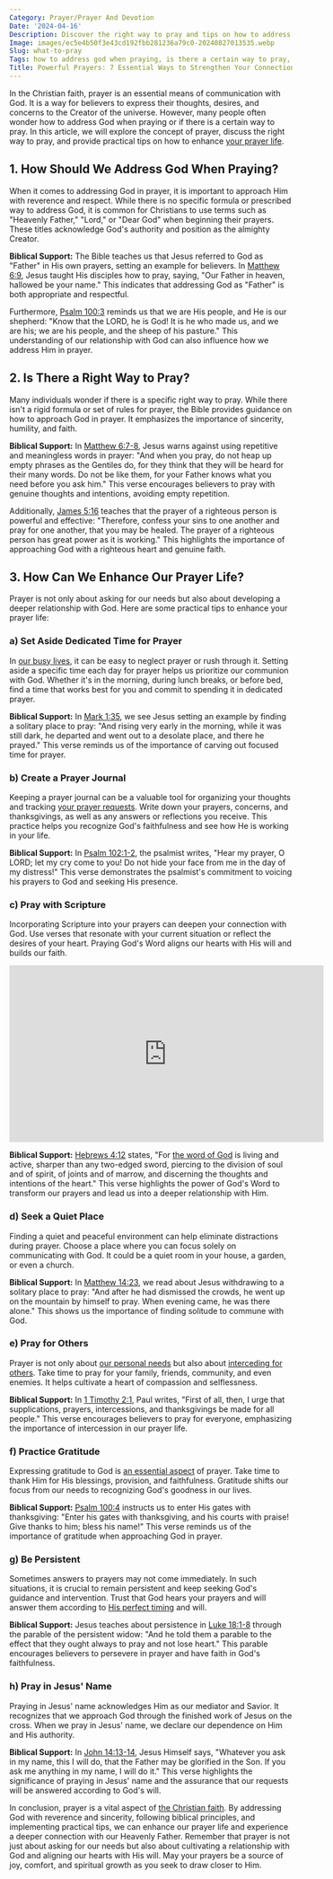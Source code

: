 ```yaml
---
Category: Prayer/Prayer And Devotion
Date: '2024-04-16'
Description: Discover the right way to pray and tips on how to address God when praying. Explore the correct way to pray and find guidance on what to pray for.
Image: images/ec5e4b50f3e43cd192fbb281236a79c0-20240827013535.webp
Slug: what-to-pray
Tags: how to address god when praying, is there a certain way to pray, is there a right way to pray, is there a correct way to pray, tips on praying, prayer tips, the right way to pray
Title: Powerful Prayers: 7 Essential Ways to Strengthen Your Connection with God
---
```


In the Christian faith, prayer is an essential means of communication with God. It is a way for believers to express their thoughts, desires, and concerns to the Creator of the universe. However, many people often wonder how to address God when praying or if there is a certain way to pray. In this article, we will explore the concept of prayer, discuss the right way to pray, and provide practical tips on how to enhance [your prayer life](/types-of-prayers).

## 1. How Should We Address God When Praying?

When it comes to addressing God in prayer, it is important to approach Him with reverence and respect. While there is no specific formula or prescribed way to address God, it is common for Christians to use terms such as "Heavenly Father," "Lord," or "Dear God" when beginning their prayers. These titles acknowledge God's authority and position as the almighty Creator.

**Biblical Support:** The Bible teaches us that Jesus referred to God as "Father" in His own prayers, setting an example for believers. In [Matthew 6:9](https://www.bibleref.com/Matthew/6/Matthew-6-9.html), Jesus taught His disciples how to pray, saying, "Our Father in heaven, hallowed be your name." This indicates that addressing God as "Father" is both appropriate and respectful.

Furthermore, [Psalm 100:3](https://www.bibleref.com/Psalm/100/Psalm-100-3.html) reminds us that we are His people, and He is our shepherd: "Know that the LORD, he is God! It is he who made us, and we are his; we are his people, and the sheep of his pasture." This understanding of our relationship with God can also influence how we address Him in prayer.

## 2. Is There a Right Way to Pray? 

Many individuals wonder if there is a specific right way to pray. While there isn't a rigid formula or set of rules for prayer, the Bible provides guidance on how to approach God in prayer. It emphasizes the importance of sincerity, humility, and faith.

**Biblical Support:** In [Matthew 6:7-8](https://www.bibleref.com/Matthew/6/Matthew-6-7.html), Jesus warns against using repetitive and meaningless words in prayer: "And when you pray, do not heap up empty phrases as the Gentiles do, for they think that they will be heard for their many words. Do not be like them, for your Father knows what you need before you ask him." This verse encourages believers to pray with genuine thoughts and intentions, avoiding empty repetition.

Additionally, [James 5:16](https://www.bibleref.com/James/5/James-5-16.html) teaches that the prayer of a righteous person is powerful and effective: "Therefore, confess your sins to one another and pray for one another, that you may be healed. The prayer of a righteous person has great power as it is working." This highlights the importance of approaching God with a righteous heart and genuine faith.

## 3. How Can We Enhance Our Prayer Life?

Prayer is not only about asking for our needs but also about developing a deeper relationship with God. Here are some practical tips to enhance your prayer life:

### a) Set Aside Dedicated Time for Prayer

In [our busy lives](/devotional-resources), it can be easy to neglect prayer or rush through it. Setting aside a specific time each day for prayer helps us prioritize our communion with God. Whether it's in the morning, during lunch breaks, or before bed, find a time that works best for you and commit to spending it in dedicated prayer.

**Biblical Support:** In [Mark 1:35](https://www.bibleref.com/Mark/1/Mark-1-35.html), we see Jesus setting an example by finding a solitary place to pray: "And rising very early in the morning, while it was still dark, he departed and went out to a desolate place, and there he prayed." This verse reminds us of the importance of carving out focused time for prayer.

### b) Create a Prayer Journal

Keeping a prayer journal can be a valuable tool for organizing your thoughts and tracking [your prayer requests](/prayer-request). Write down your prayers, concerns, and thanksgivings, as well as any answers or reflections you receive. This practice helps you recognize God's faithfulness and see how He is working in your life.

**Biblical Support:** In [Psalm 102:1-2](https://www.bibleref.com/Psalm/102/Psalm-102-1.html), the psalmist writes, "Hear my prayer, O LORD; let my cry come to you! Do not hide your face from me in the day of my distress!" This verse demonstrates the psalmist's commitment to voicing his prayers to God and seeking His presence.

### c) Pray with Scripture

Incorporating Scripture into your prayers can deepen your connection with God. Use verses that resonate with your current situation or reflect the desires of your heart. Praying God's Word aligns our hearts with His will and builds our faith.


<iframe width="560" height="315" src="https://www.youtube.com/embed/kU7wtVgXsIs" frameborder="0" allow="autoplay; encrypted-media" allowfullscreen></iframe>


**Biblical Support:** [Hebrews 4:12](https://www.bibleref.com/Hebrews/4/Hebrews-4-12.html) states, "For [the word of God](/top-50-spiritual-weapons-for-warfare-a-biblical-guide-for-christian-warriors) is living and active, sharper than any two-edged sword, piercing to the division of soul and of spirit, of joints and of marrow, and discerning the thoughts and intentions of the heart." This verse highlights the power of God's Word to transform our prayers and lead us into a deeper relationship with Him.

### d) Seek a Quiet Place

Finding a quiet and peaceful environment can help eliminate distractions during prayer. Choose a place where you can focus solely on communicating with God. It could be a quiet room in your house, a garden, or even a church.

**Biblical Support:** In [Matthew 14:23](https://www.bibleref.com/Matthew/14/Matthew-14-23.html), we read about Jesus withdrawing to a solitary place to pray: "And after he had dismissed the crowds, he went up on the mountain by himself to pray. When evening came, he was there alone." This shows us the importance of finding solitude to commune with God.

### e) Pray for Others

Prayer is not only about [our personal needs](/prayer-request-ideas) but also about [interceding for others](/praying-over-people). Take time to pray for your family, friends, community, and even enemies. It helps cultivate a heart of compassion and selflessness.

**Biblical Support:** In [1 Timothy 2:1](https://www.bibleref.com/1-Timothy/2/1-Timothy-2-1.html), Paul writes, "First of all, then, I urge that supplications, prayers, intercessions, and thanksgivings be made for all people." This verse encourages believers to pray for everyone, emphasizing the importance of intercession in our prayer life.

### f) Practice Gratitude

Expressing gratitude to God is [an essential aspect](/praying-over-people) of prayer. Take time to thank Him for His blessings, provision, and faithfulness. Gratitude shifts our focus from our needs to recognizing God's goodness in our lives.

**Biblical Support:** [Psalm 100:4](https://www.bibleref.com/Psalm/100/Psalm-100-4.html) instructs us to enter His gates with thanksgiving: "Enter his gates with thanksgiving, and his courts with praise! Give thanks to him; bless his name!" This verse reminds us of the importance of gratitude when approaching God in prayer.

### g) Be Persistent

Sometimes answers to prayers may not come immediately. In such situations, it is crucial to remain persistent and keep seeking God's guidance and intervention. Trust that God hears your prayers and will answer them according to [His perfect timing](/pray-for-the-weak) and will.

**Biblical Support:** Jesus teaches about persistence in [Luke 18:1-8](https://www.bibleref.com/Luke/18/Luke-18-1.html) through the parable of the persistent widow: "And he told them a parable to the effect that they ought always to pray and not lose heart." This parable encourages believers to persevere in prayer and have faith in God's faithfulness.

### h) Pray in Jesus' Name

Praying in Jesus' name acknowledges Him as our mediator and Savior. It recognizes that we approach God through the finished work of Jesus on the cross. When we pray in Jesus' name, we declare our dependence on Him and His authority.

**Biblical Support:** In [John 14:13-14](https://www.bibleref.com/John/14/John-14-13.html), Jesus Himself says, "Whatever you ask in my name, this I will do, that the Father may be glorified in the Son. If you ask me anything in my name, I will do it." This verse highlights the significance of praying in Jesus' name and the assurance that our requests will be answered according to God's will.

In conclusion, prayer is a vital aspect of [the Christian faith](/attributes-of-the-holy-spirit-understanding-the-power-and-presence-of-the-spirit-in-christianity). By addressing God with reverence and sincerity, following biblical principles, and implementing practical tips, we can enhance our prayer life and experience a deeper connection with our Heavenly Father. Remember that prayer is not just about asking for our needs but also about cultivating a relationship with God and aligning our hearts with His will. May your prayers be a source of joy, comfort, and spiritual growth as you seek to draw closer to Him.
